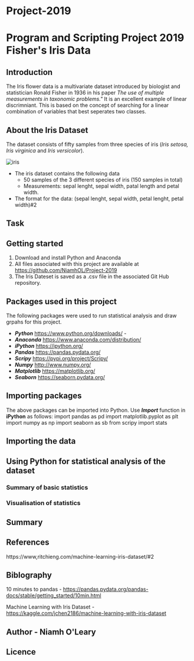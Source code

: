 # Project-2019
# Program and Scripting Project 2019 Fisher's Iris Data

## Introduction

The Iris flower data is a multivariate dataset introduced by biologist and statistician Ronald Fisher in 1936 in his paper *The use of multiple measurements in taxonomic problems."* It is an excellent example of linear discrimniant. This is based on the concept of searching for a  linear combination of variables that best seperates two classes. 

## About the Iris Dataset

The dataset consists of fifty samples from three species of iris (*Iris setosa, Iris virginica* and *Iris versicolor*). 

![iris](https://raw.githubusercontent.com/ritchieng/machine-learning-dataschool/master/images/03_iris.png)

- The iris dataset contains the following data
  - 50 samples of the 3 different species of iris (150 samples in total)
  - Measurements: sepal lenght, sepal width, patal length and petal width.
- The format for the data: (sepal lenght, sepal width, petal lenght, petal width)#2


## Task



## Getting started
1. Download and install Python and Anaconda
2. All files associated with this project are available at https://github.com/NiamhOL/Project-2019
3. The Iris Dateset is saved as a .csv file in the associated Git Hub repository.

## Packages used in this project

The following packages were used to run statistical analysis and draw grpahs for this project.
- **_Python_** https://www.python.org/downloads/ - 
- **_Anaconda_** https://www.anaconda.com/distribution/
- **_iPython_** https://ipython.org/
- **_Pandas_** https://pandas.pydata.org/
- **_Scripy_** https://pypi.org/project/Scripy/
- **_Numpy_** http://www.numpy.org/
- **_Matplotlib_** https://matplotlib.org/
- **_Seaborn_** https://seaborn.pydata.org/

## Importing packages

The above packages can be imported into Python. Use **_Import_** function in **iPython** as follows:
import pandas as pd
import matplotlib.pyplot as plt
import numpy as np
import seaborn as sb
from scripy import stats

## Importing the data


## Using Python for statistical analysis of the dataset

### Summary of basic statistics

### Visualisation of statistics

## Summary 

## References

https://www,ritchieng.com/machine-learning-iris-dataset/#2

## Biblography 

10 minutes to pandas - https://pandas.pydata.org/pandas-docs/stable/getting_started/10min.html

Machine Learning with Iris Dataset - https://kaggle.com/jchen2186/machine-learning-with-iris-dataset




## Author - Niamh O'Leary

## Licence 
